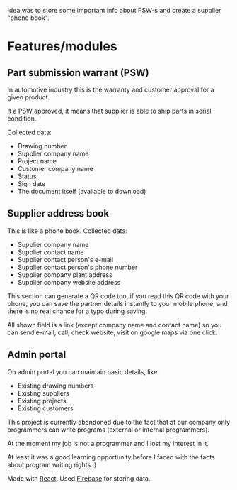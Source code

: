 Idea was to store some important info about PSW-s and create a supplier "phone book".
# Features/modules
## Part submission warrant (PSW)
In automotive industry this is the warranty and customer approval for a given product.

If a PSW approved, it means that supplier is able to ship parts in serial condition.

Collected data:

 - Drawing number
 - Supplier company name
 - Project name
 - Customer company name
 - Status
 - Sign date
 - The document itself (available to download)

## Supplier address book
This is like a phone book.
Collected data:

 - Supplier company name
 - Supplier contact name
 - Supplier contact person's e-mail
 - Supplier contact person's phone number
 - Supplier company plant address
 - Supplier company website address

This section can generate a QR code too, if you read this QR code with your phone, you can save the partner details instantly to your mobile phone, and there is no real chance for a typo during saving.

All shown field is a link (except company name and contact name) so you can send e-mail, call, check website, visit on google maps via one click.

## Admin portal
On admin portal you can maintain basic details, like:

 - Existing drawing numbers
 - Existing suppliers
 - Existing projects
 - Existing customers

This project is currently abandoned due to the fact that at our company only programmers can write programs (external or internal programmers).

 At the moment my job is not a programmer and I lost my interest in it.

At least it was a good learning opportunity before I faced with the facts about program writing rights :) 

Made with [React](https://reactjs.org/).
Used [Firebase](https://firebase.google.com/) for storing data.